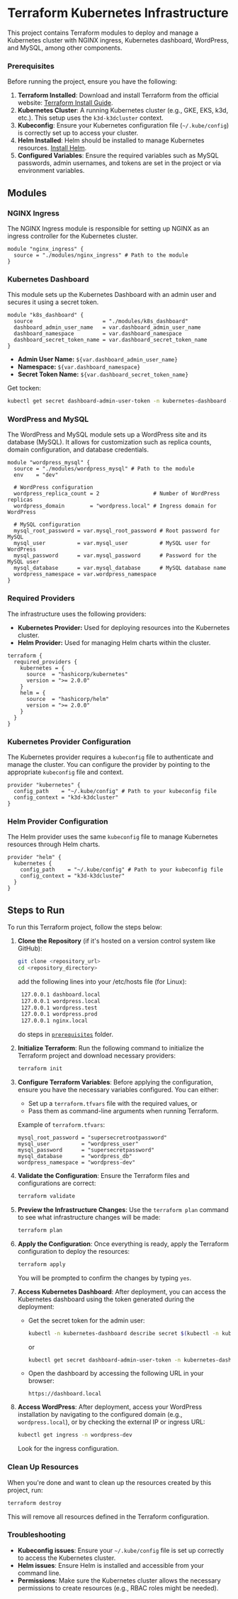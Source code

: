 
# Terraform Kubernetes Infrastructure

This project contains Terraform modules to deploy and manage a Kubernetes cluster with NGINX ingress, Kubernetes dashboard, WordPress, and MySQL, among other components.

### Prerequisites

Before running the project, ensure you have the following:

1. **Terraform Installed**: Download and install Terraform from the official website: [Terraform Install Guide](https://learn.hashicorp.com/tutorials/terraform/install-cli).
2. **Kubernetes Cluster**: A running Kubernetes cluster (e.g., GKE, EKS, k3d, etc.). This setup uses the `k3d-k3dcluster` context.
3. **Kubeconfig**: Ensure your Kubernetes configuration file (`~/.kube/config`) is correctly set up to access your cluster.
4. **Helm Installed**: Helm should be installed to manage Kubernetes resources. [Install Helm](https://helm.sh/docs/intro/install/).
5. **Configured Variables**: Ensure the required variables such as MySQL passwords, admin usernames, and tokens are set in the project or via environment variables.

## Modules

### NGINX Ingress
The NGINX Ingress module is responsible for setting up NGINX as an ingress controller for the Kubernetes cluster.

```hcl
module "nginx_ingress" {
  source = "./modules/nginx_ingress" # Path to the module
}
```

### Kubernetes Dashboard
This module sets up the Kubernetes Dashboard with an admin user and secures it using a secret token.

```hcl
module "k8s_dashboard" {
  source                      = "./modules/k8s_dashboard"
  dashboard_admin_user_name   = var.dashboard_admin_user_name
  dashboard_namespace         = var.dashboard_namespace
  dashboard_secret_token_name = var.dashboard_secret_token_name
}
```

- **Admin User Name:** `${var.dashboard_admin_user_name}`
- **Namespace:** `${var.dashboard_namespace}`
- **Secret Token Name:** `${var.dashboard_secret_token_name}`

Get tocken:
```sh
kubectl get secret dashboard-admin-user-token -n kubernetes-dashboard -o jsonpath="{.data.token}" | base64 --decode
```

### WordPress and MySQL
The WordPress and MySQL module sets up a WordPress site and its database (MySQL). It allows for customization such as replica counts, domain configuration, and database credentials.

```hcl
module "wordpress_mysql" {
  source = "./modules/wordpress_mysql" # Path to the module
  env    = "dev"

  # WordPress configuration
  wordpress_replica_count = 2                 # Number of WordPress replicas
  wordpress_domain        = "wordpress.local" # Ingress domain for WordPress

  # MySQL configuration
  mysql_root_password = var.mysql_root_password # Root password for MySQL
  mysql_user          = var.mysql_user          # MySQL user for WordPress
  mysql_password      = var.mysql_password      # Password for the MySQL user
  mysql_database      = var.mysql_database      # MySQL database name
  wordpress_namespace = var.wordpress_namespace
}
```

### Required Providers
The infrastructure uses the following providers:

- **Kubernetes Provider:** Used for deploying resources into the Kubernetes cluster.
- **Helm Provider:** Used for managing Helm charts within the cluster.

```hcl
terraform {
  required_providers {
    kubernetes = {
      source  = "hashicorp/kubernetes"
      version = ">= 2.0.0"
    }
    helm = {
      source  = "hashicorp/helm"
      version = ">= 2.0.0"
    }
  }
}
```

### Kubernetes Provider Configuration
The Kubernetes provider requires a `kubeconfig` file to authenticate and manage the cluster. You can configure the provider by pointing to the appropriate `kubeconfig` file and context.

```hcl
provider "kubernetes" {
  config_path    = "~/.kube/config" # Path to your kubeconfig file
  config_context = "k3d-k3dcluster"
}
```

### Helm Provider Configuration
The Helm provider uses the same `kubeconfig` file to manage Kubernetes resources through Helm charts.

```hcl
provider "helm" {
  kubernetes {
    config_path    = "~/.kube/config" # Path to your kubeconfig file
    config_context = "k3d-k3dcluster"
  }
}
```






## Steps to Run
To run this Terraform project, follow the steps below:
1. **Clone the Repository** (if it's hosted on a version control system like GitHub):
   ```bash
   git clone <repository_url>
   cd <repository_directory>
   ```
   add the following  lines into your /etc/hosts file (for Linux):
   ```sh
    127.0.0.1 dashboard.local
    127.0.0.1 wordpress.local
    127.0.0.1 wordpress.test
    127.0.0.1 wordpress.prod
    127.0.0.1 nginx.local
   ```
   do steps in [`prerequisites`](./prerequisites/README.md) folder.
2. **Initialize Terraform**:
   Run the following command to initialize the Terraform project and download necessary providers:
   ```bash
   terraform init
   ```

3. **Configure Terraform Variables**:
   Before applying the configuration, ensure you have the necessary variables configured. You can either:
   
   - Set up a `terraform.tfvars` file with the required values, or
   - Pass them as command-line arguments when running Terraform.

   Example of `terraform.tfvars`:
   ```hcl
   mysql_root_password = "supersecretrootpassword"
   mysql_user          = "wordpress_user"
   mysql_password      = "supersecretpassword"
   mysql_database      = "wordpress_db"
   wordpress_namespace = "wordpress-dev"
   ```

4. **Validate the Configuration**:
   Ensure the Terraform files and configurations are correct:
   ```bash
   terraform validate
   ```

5. **Preview the Infrastructure Changes**:
   Use the `terraform plan` command to see what infrastructure changes will be made:
   ```bash
   terraform plan
   ```

6. **Apply the Configuration**:
   Once everything is ready, apply the Terraform configuration to deploy the resources:
   ```bash
   terraform apply
   ```

   You will be prompted to confirm the changes by typing `yes`.

7. **Access Kubernetes Dashboard**:
   After deployment, you can access the Kubernetes dashboard using the token generated during the deployment:
   
   - Get the secret token for the admin user:
     ```bash
     kubectl -n kubernetes-dashboard describe secret $(kubectl -n kubernetes-dashboard get secret | grep admin-user | awk '{print $1}')
     ```
     or
     ```sh
     kubectl get secret dashboard-admin-user-token -n kubernetes-dashboard -o jsonpath="{.data.token}" | base64 --decode
     ```

   - Open the dashboard by accessing the following URL in your browser:
     ```
     https://dashboard.local
     ```

8. **Access WordPress**:
   After deployment, access your WordPress installation by navigating to the configured domain (e.g., `wordpress.local`), or by checking the external IP or ingress URL:
   
   ```bash
   kubectl get ingress -n wordpress-dev
   ```

   Look for the ingress configuration.

### Clean Up Resources

When you're done and want to clean up the resources created by this project, run:

```bash
terraform destroy
```

This will remove all resources defined in the Terraform configuration.

### Troubleshooting

- **Kubeconfig issues**: Ensure your `~/.kube/config` file is set up correctly to access the Kubernetes cluster.
- **Helm issues**: Ensure Helm is installed and accessible from your command line.
- **Permissions**: Make sure the Kubernetes cluster allows the necessary permissions to create resources (e.g., RBAC roles might be needed).
